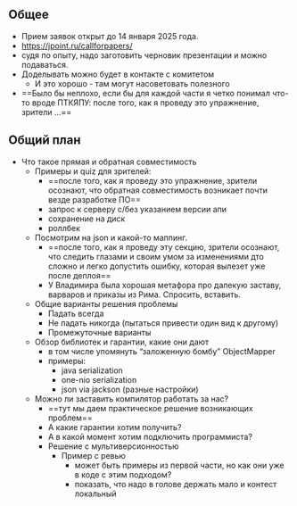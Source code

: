 ## Общее
* Прием заявок открыт до 14 января 2025 года.
* https://jpoint.ru/callforpapers/
* судя по опыту, надо заготовить черновик презентации и можно подаваться. 
* Доделывать можно будет в контакте с комитетом
	* И это хорошо - там могут насоветовать полезного
* ==Было бы неплохо, если бы для каждой части я четко понимал что-то вроде ПТКЯПУ: после того, как я проведу это упражнение, зрители …==

## Общий план
* Что такое прямая и обратная совместимость
	* Примеры и quiz для зрителей:  
		* ==после того, как я проведу это упражнение, зрители осознают, что обратная совместимость возникает почти везде разработке ПО==
		* запрос к серверу с/без указанием версии апи
		* сохранение на диск
		* роллбек
	* Посмотрим на json и какой-то маппинг. 
		* ==после того, как я проведу эту секцию, зрители осознают, что следить глазами и своим умом за изменениями дто сложно и легко допустить ошибку, которая вылезет уже после деплоя==
		* У Владимира была хорошая метафора про далекую заставу, варваров и приказы из Рима. Спросить, вставить.
	* Общие варианты решения проблемы
		* Падать всегда
		* Не падать никогда (пытаться привести один вид к другому)
		* Промежуточные варианты
	* Обзор библиотек и гарантии, какие они дают
		* в том числе упомянуть “заложенную бомбу” ObjectMapper
		* примеры:
			* java serialization
			* one-nio serialization
			* json via jackson (разные настройки)
	* Можно ли заставить компилятор работать за нас?
		* ==тут мы даем практическое решение возникающих проблем==
		* А какие гарантии хотим получить?
		* А в какой момент хотим подключить программиста?
		* Решение с мультиверсионностью
			* Пример с ревью
				* может быть примеры из первой части, но как они уже в коде с этим подходом?
				* показать, что надо в голове держать мало и контест локальный
